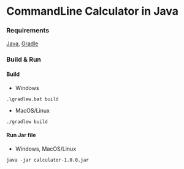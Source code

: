 # CommandLine Calculator in Java

### Requirements
[Java](https://adoptium.net), [Gradle](https://gradle.org)

### Build & Run

#### Build
* Windows
```
.\gradlew.bat build
```
* MacOS/Linux
```
./gradlew build
```
#### Run Jar file
* Windows, MacOS/Linux
```
java -jar calculator-1.0.0.jar
```
